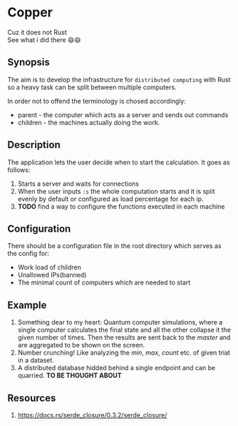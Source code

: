 # Copper
Cuz it does not Rust \
See what i did there 😄😄

## Synopsis
The aim is to develop the infrastructure for `distributed computing` with Rust so a heavy task can be split between multiple computers.

In order not to offend the terminology is chosed accordingly:
- parent - the computer which acts as a server and sends out commands
- children - the machines actually doing the work.

## Description
The application lets the user decide when to start the calculation. It goes as follows:
1. Starts a server and waits for connections
1. When the user inputs `:s` the whole computation starts and it is split evenly by default or configured as load percentage for each ip.
1. **TODO** find a way to configure the functions executed in each machine

## Configuration
There should be a configuration file in the root directory which serves as the config for:
- Work load of children
- Unallowed IPs(banned)
- The minimal count of computers which are needed to start

## Example
1. Something dear to my heart: Quantum computer simulations, where a single computer calculates the final state and all the other collapse it the given number of times. Then the results are sent back to the *master* and are aggregated to be shown on the screen.
1. Number crunching! Like analyzing the *min*, *max*, *count* etc. of given triat in a dataset.
1. A distributed database hidded behind a single endpoint and can be quarried. **TO BE THOUGHT ABOUT**

## Resources
1. https://docs.rs/serde_closure/0.3.2/serde_closure/
